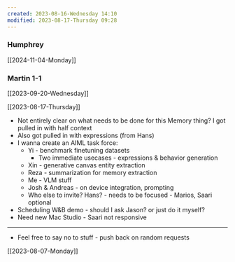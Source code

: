 ```yaml
---
created: 2023-08-16-Wednesday 14:10
modified: 2023-08-17-Thursday 09:28
---
```


### Humphrey
[[2024-11-04-Monday]]

### Martin 1-1


[[2023-09-20-Wednesday]]


[[2023-08-17-Thursday]]

- Not entirely clear on what needs to be done for this Memory thing? I got pulled in with half context
- Also got pulled in with expressions (from Hans)
- I wanna create an AIML task force:
	- Yi - benchmark finetuning datasets
		- Two immediate usecases - expressions & behavior generation
	- Xin - generative canvas entity extraction
	- Reza - summarization for memory extraction
	- Me - VLM stuff
	- Josh & Andreas - on device integration, prompting
	- Who else to invite? Hans? - needs to be focused - Marios, Saari optional
- Scheduling W&B demo - should I ask Jason? or just do it myself?
- Need new Mac Studio - Saari not responsive
---
- Feel free to say no to stuff - push back on random requests

[[2023-08-07-Monday]]
